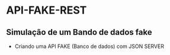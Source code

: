 # API-FAKE-REST

<h2> Simulação de um Bando de dados fake </h2>

<ul>
  <li> Criando uma API FAKE (Banco de dados) com JSON SERVER</li>
</ul>
